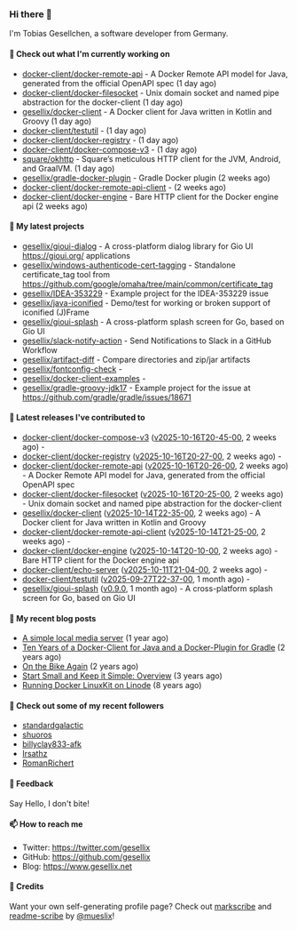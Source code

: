### Hi there 👋

I'm Tobias Gesellchen, a software developer from Germany.

#### 👷 Check out what I'm currently working on

- [docker-client/docker-remote-api](https://github.com/docker-client/docker-remote-api) - A Docker Remote API model for Java, generated from the official OpenAPI spec (1 day ago)
- [docker-client/docker-filesocket](https://github.com/docker-client/docker-filesocket) - Unix domain socket and named pipe abstraction for the docker-client (1 day ago)
- [gesellix/docker-client](https://github.com/gesellix/docker-client) - A Docker client for Java written in Kotlin and Groovy (1 day ago)
- [docker-client/testutil](https://github.com/docker-client/testutil) -  (1 day ago)
- [docker-client/docker-registry](https://github.com/docker-client/docker-registry) -  (1 day ago)
- [docker-client/docker-compose-v3](https://github.com/docker-client/docker-compose-v3) -  (1 day ago)
- [square/okhttp](https://github.com/square/okhttp) - Square’s meticulous HTTP client for the JVM, Android, and GraalVM. (1 day ago)
- [gesellix/gradle-docker-plugin](https://github.com/gesellix/gradle-docker-plugin) - Gradle Docker plugin (2 weeks ago)
- [docker-client/docker-remote-api-client](https://github.com/docker-client/docker-remote-api-client) -  (2 weeks ago)
- [docker-client/docker-engine](https://github.com/docker-client/docker-engine) - Bare HTTP client for the Docker engine api (2 weeks ago)

#### 🌱 My latest projects

- [gesellix/gioui-dialog](https://github.com/gesellix/gioui-dialog) - A cross-platform dialog library for Gio UI https://gioui.org/ applications
- [gesellix/windows-authenticode-cert-tagging](https://github.com/gesellix/windows-authenticode-cert-tagging) - Standalone certificate_tag tool from https://github.com/google/omaha/tree/main/common/certificate_tag
- [gesellix/IDEA-353229](https://github.com/gesellix/IDEA-353229) - Example project for the IDEA-353229 issue
- [gesellix/java-iconified](https://github.com/gesellix/java-iconified) - Demo/test for working or broken support of iconified (J)Frame
- [gesellix/gioui-splash](https://github.com/gesellix/gioui-splash) - A cross-platform splash screen for Go, based on Gio UI
- [gesellix/slack-notify-action](https://github.com/gesellix/slack-notify-action) - Send Notifications to Slack in a GitHub Workflow
- [gesellix/artifact-diff](https://github.com/gesellix/artifact-diff) - Compare directories and zip/jar artifacts
- [gesellix/fontconfig-check](https://github.com/gesellix/fontconfig-check) - 
- [gesellix/docker-client-examples](https://github.com/gesellix/docker-client-examples) - 
- [gesellix/gradle-groovy-jdk17](https://github.com/gesellix/gradle-groovy-jdk17) - Example project for the issue at https://github.com/gradle/gradle/issues/18671

#### 🔭 Latest releases I've contributed to

- [docker-client/docker-compose-v3](https://github.com/docker-client/docker-compose-v3) ([v2025-10-16T20-45-00](https://github.com/docker-client/docker-compose-v3/releases/tag/v2025-10-16T20-45-00), 2 weeks ago) - 
- [docker-client/docker-registry](https://github.com/docker-client/docker-registry) ([v2025-10-16T20-27-00](https://github.com/docker-client/docker-registry/releases/tag/v2025-10-16T20-27-00), 2 weeks ago) - 
- [docker-client/docker-remote-api](https://github.com/docker-client/docker-remote-api) ([v2025-10-16T20-26-00](https://github.com/docker-client/docker-remote-api/releases/tag/v2025-10-16T20-26-00), 2 weeks ago) - A Docker Remote API model for Java, generated from the official OpenAPI spec
- [docker-client/docker-filesocket](https://github.com/docker-client/docker-filesocket) ([v2025-10-16T20-25-00](https://github.com/docker-client/docker-filesocket/releases/tag/v2025-10-16T20-25-00), 2 weeks ago) - Unix domain socket and named pipe abstraction for the docker-client
- [gesellix/docker-client](https://github.com/gesellix/docker-client) ([v2025-10-14T22-35-00](https://github.com/gesellix/docker-client/releases/tag/v2025-10-14T22-35-00), 2 weeks ago) - A Docker client for Java written in Kotlin and Groovy
- [docker-client/docker-remote-api-client](https://github.com/docker-client/docker-remote-api-client) ([v2025-10-14T21-25-00](https://github.com/docker-client/docker-remote-api-client/releases/tag/v2025-10-14T21-25-00), 2 weeks ago) - 
- [docker-client/docker-engine](https://github.com/docker-client/docker-engine) ([v2025-10-14T20-10-00](https://github.com/docker-client/docker-engine/releases/tag/v2025-10-14T20-10-00), 2 weeks ago) - Bare HTTP client for the Docker engine api
- [docker-client/echo-server](https://github.com/docker-client/echo-server) ([v2025-10-11T21-04-00](https://github.com/docker-client/echo-server/releases/tag/v2025-10-11T21-04-00), 2 weeks ago) - 
- [docker-client/testutil](https://github.com/docker-client/testutil) ([v2025-09-27T22-37-00](https://github.com/docker-client/testutil/releases/tag/v2025-09-27T22-37-00), 1 month ago) - 
- [gesellix/gioui-splash](https://github.com/gesellix/gioui-splash) ([v0.9.0](https://github.com/gesellix/gioui-splash/releases/tag/v0.9.0), 1 month ago) - A cross-platform splash screen for Go, based on Gio UI

#### 📜 My recent blog posts

- [A simple local media server](https://www.gesellix.net/posts/a-simple-local-media-server/) (1 year ago)
- [Ten Years of a Docker-Client for Java and a Docker-Plugin for Gradle](https://www.gesellix.net/posts/ten-years-docker-client-and-gradle-plugin/) (2 years ago)
- [On the Bike Again](https://www.gesellix.net/posts/on-the-bike-again/) (2 years ago)
- [Start Small and Keep it Simple: Overview](https://www.gesellix.net/posts/start-small-keep-it-simple--overview/) (3 years ago)
- [Running Docker LinuxKit on Linode](https://www.gesellix.net/posts/running-docker-linuxkit-on-linode/) (8 years ago)



#### 👯 Check out some of my recent followers

- [standardgalactic](https://github.com/standardgalactic)
- [shuoros](https://github.com/shuoros)
- [billyclay833-afk](https://github.com/billyclay833-afk)
- [Irsathz](https://github.com/Irsathz)
- [RomanRichert](https://github.com/RomanRichert)

#### 💬 Feedback

Say Hello, I don't bite!

#### 📫 How to reach me

- Twitter: https://twitter.com/gesellix
- GitHub: https://github.com/gesellix
- Blog: https://www.gesellix.net

#### 🙇 Credits

Want your own self-generating profile page? Check out [markscribe](https://github.com/muesli/markscribe)
and [readme-scribe](https://github.com/muesli/readme-scribe) by [@mueslix](https://twitter.com/mueslix)!
